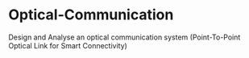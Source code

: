 # Optical-Communication
Design and Analyse an optical communication system (Point-To-Point Optical Link for Smart Connectivity)
